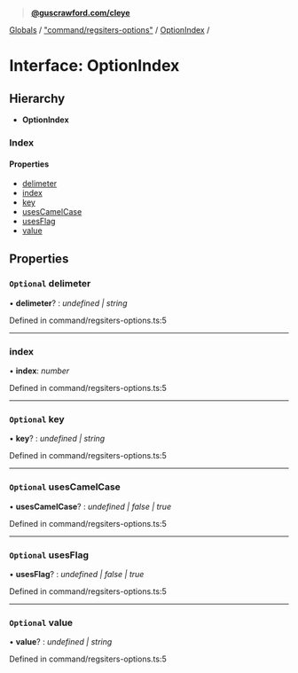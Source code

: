 > **[@guscrawford.com/cleye](../README.md)**

[Globals](../globals.md) / ["command/regsiters-options"](../modules/_command_regsiters_options_.md) / [OptionIndex](_command_regsiters_options_.optionindex.md) /

# Interface: OptionIndex

## Hierarchy

* **OptionIndex**

### Index

#### Properties

* [delimeter](_command_regsiters_options_.optionindex.md#optional-delimeter)
* [index](_command_regsiters_options_.optionindex.md#index)
* [key](_command_regsiters_options_.optionindex.md#optional-key)
* [usesCamelCase](_command_regsiters_options_.optionindex.md#optional-usescamelcase)
* [usesFlag](_command_regsiters_options_.optionindex.md#optional-usesflag)
* [value](_command_regsiters_options_.optionindex.md#optional-value)

## Properties

### `Optional` delimeter

• **delimeter**? : *undefined | string*

Defined in command/regsiters-options.ts:5

___

###  index

• **index**: *number*

Defined in command/regsiters-options.ts:5

___

### `Optional` key

• **key**? : *undefined | string*

Defined in command/regsiters-options.ts:5

___

### `Optional` usesCamelCase

• **usesCamelCase**? : *undefined | false | true*

Defined in command/regsiters-options.ts:5

___

### `Optional` usesFlag

• **usesFlag**? : *undefined | false | true*

Defined in command/regsiters-options.ts:5

___

### `Optional` value

• **value**? : *undefined | string*

Defined in command/regsiters-options.ts:5